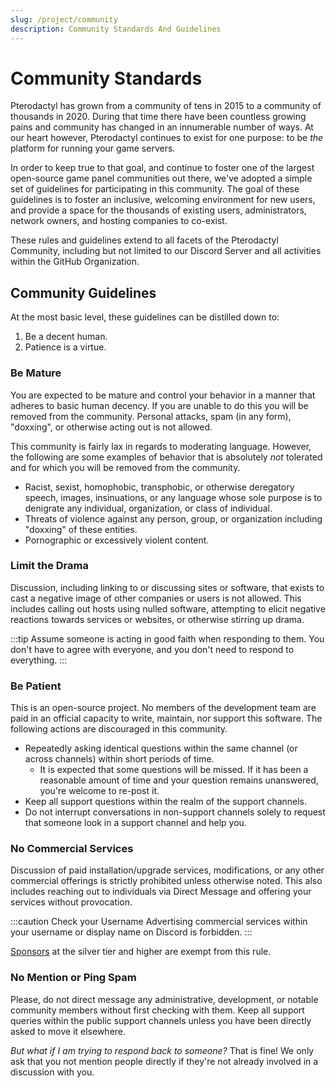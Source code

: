 ```yaml
---
slug: /project/community
description: Community Standards And Guidelines
---
```


# Community Standards

Pterodactyl has grown from a community of tens in 2015 to a community of thousands in 2020. During that time
there have been countless growing pains and community has changed in an innumerable number of ways. At our heart
however, Pterodactyl continues to exist for one purpose: to be _the_ platform for running your game servers.

In order to keep true to that goal, and continue to foster one of the largest open-source game panel communities
out there, we've adopted a simple set of guidelines for participating in this community. The goal of these guidelines
is to foster an inclusive, welcoming environment for new users, and provide a space for the thousands of existing
users, administrators, network owners, and hosting companies to co-exist.

These rules and guidelines extend to all facets of the Pterodactyl Community, including but not limited to our
Discord Server and all activities within the GitHub Organization.

## Community Guidelines
At the most basic level, these guidelines can be distilled down to:

1. Be a decent human.
2. Patience is a virtue.

### Be Mature
You are expected to be mature and control your behavior in a manner that adheres to basic human decency. If you are
unable to do this you will be removed from the community. Personal attacks, spam (in any form), "doxxing", or otherwise
acting out is not allowed.

This community is fairly lax in regards to moderating language. However, the following are some examples of
behavior that is absolutely _not_ tolerated and for which you will be removed from the community.

* Racist, sexist, homophobic, transphobic, or otherwise deregatory speech, images, insinuations, or any language whose
  sole purpose is to denigrate any individual, organization, or class of individual.
* Threats of violence against any person, group, or organization including "doxxing" of these entities.
* Pornographic or excessively violent content.

### Limit the Drama
Discussion, including linking to or discussing sites or software, that exists to cast a negative image of other
companies or users is not allowed. This includes calling out hosts using nulled software, attempting to elicit negative
reactions towards services or websites, or otherwise stirring up drama.

:::tip
Assume someone is acting in good faith when responding to them. You don't have to agree with everyone, and you
don't need to respond to everything.
:::

### Be Patient
This is an open-source project. No members of the development team are paid in an official capacity to write,
maintain, nor support this software. The following actions are discouraged in this community.

* Repeatedly asking identical questions within the same channel (or across channels) within short periods of time.
  * It is expected that some questions will be missed. If it has been a reasonable amount of time and your question
    remains unanswered, you're welcome to re-post it.
* Keep all support questions within the realm of the support channels.
* Do not interrupt conversations in non-support channels solely to request that someone look in a support channel
  and help you.

### No Commercial Services
Discussion of paid installation/upgrade services, modifications, or any other commercial offerings is strictly
prohibited unless otherwise noted. This also includes reaching out to individuals via Direct Message and offering
your services without provocation.

:::caution Check your Username
Advertising commercial services within your username or display name on Discord is forbidden.
:::

[Sponsors](./about.md#sponsors) at the silver tier and higher are exempt from this rule.

### No Mention or Ping Spam
Please, do not direct message any administrative, development, or notable community members without first
checking with them. Keep all support queries within the public support channels unless you have been directly
asked to move it elsewhere.

_But what if I am trying to respond back to someone?_ That is fine! We only ask that you not mention people
directly if they're not already involved in a discussion with you.
